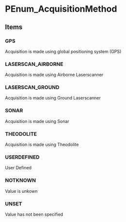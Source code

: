 # PEnum_AcquisitionMethod
<!-- end of short definition -->

## Items

### GPS
Acquisition is made using global positioning system (GPS)

### LASERSCAN_AIRBORNE
Acquisition is made using Airborne Laserscanner

### LASERSCAN_GROUND
Acquisition is made using Ground Laserscanner

### SONAR
Acquisition is made using Sonar

### THEODOLITE
Acquisition is made using Theodolite

### USERDEFINED
User Defined

### NOTKNOWN
Value is unkown

### UNSET
Value has not been specified
